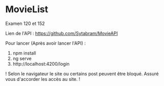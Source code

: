 # MovieList
Examen 120 et 152

Lien de l'API : https://github.com/Sytabram/MovieAPI

Pour lancer (Après avoir lancer l'API) : 

1) npm install
2) ng serve
3) http://localhost:4200/login

! Selon le navigateur le site ou certains post peuvent être bloqué. Assuré vous d'accorder les accès au site. !
